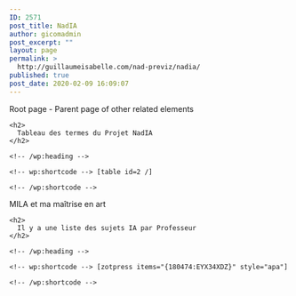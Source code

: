 ```yaml
---
ID: 2571
post_title: NadIA
author: gicomadmin
post_excerpt: ""
layout: page
permalink: >
  http://guillaumeisabelle.com/nad-previz/nadia/
published: true
post_date: 2020-02-09 16:09:07
---
```

<!-- wp:paragraph -->

Root page - Parent page of other related elements

<!-- /wp:paragraph -->

<!-- wp:more -->

<!--more-->

<!-- /wp:more -->

<!-- wp:group -->

<div class="wp-block-group" id="nadia-tableau-termes">
  <div class="wp-block-group__inner-container">
    <!-- wp:heading -->
    
    <h2>
      Tableau des termes du Projet NadIA
    </h2>
    
    <!-- /wp:heading -->
    
    <!-- wp:shortcode --> [table id=2 /] 
    
    <!-- /wp:shortcode -->
  </div>
</div>

<!-- /wp:group -->

<!-- wp:paragraph -->

MILA et ma maîtrise en art  


<!-- /wp:paragraph -->

<!-- wp:group -->

<div class="wp-block-group">
  <div class="wp-block-group__inner-container">
    <!-- wp:heading -->
    
    <h2>
      Il y a une liste des sujets IA par Professeur
    </h2>
    
    <!-- /wp:heading -->
    
    <!-- wp:shortcode --> [zotpress items="{180474:EYX34XDZ}" style="apa"] 
    
    <!-- /wp:shortcode -->
  </div>
</div>

<!-- /wp:group -->